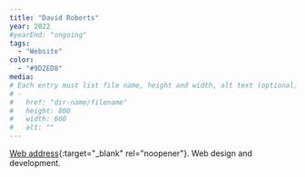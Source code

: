 ```yaml
---
title: "David Roberts"
year: 2022
#yearEnd: "ongoing"
tags: 
  - "Website"
color: 
  - "#9D2ED8"
media: 
# Each entry must list file name, height and width, alt text (optional)
# -
#   href: "dir-name/filename"
#   height: 800
#   width: 600
#   alt: ""
---
```

[Web address](https://davidjamesroberts.com/){:target="_blank" rel="noopener"}.
Web design and development.

